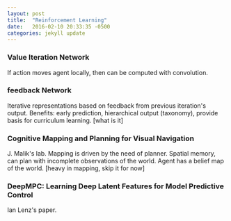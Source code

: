 ```yaml
---
layout: post
title:  "Reinforcement Learning"
date:   2016-02-10 20:33:35 -0500
categories: jekyll update
---
```


### Value Iteration Network
If action moves agent locally, then can be computed with convolution.

### feedback Network

Iterative representations based on feedback from previous iteration's output. Benefits: early prediction, hierarchical output (taxonomy), provide basis for curriculum learning. [what is it]

### Cognitive Mapping and Planning for Visual Navigation

J. Malik's lab. Mapping is driven by the need of planner. Spatial memory, can plan with incomplete observations of the world. Agent has a belief map of the world. [heavy in mapping, skip it for now]

### DeepMPC: Learning Deep Latent Features for Model Predictive Control

Ian Lenz's paper.
